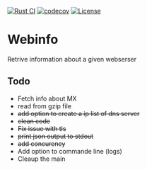 [![Rust CI](https://github.com/vgauthier/webinfo/actions/workflows/ci.yml/badge.svg)](https://github.com/vgauthier/webinfo/actions/workflows/ci.yml)
[![codecov](https://codecov.io/github/vgauthier/webinfo/graph/badge.svg?token=l1QTyO4xjx)](https://codecov.io/github/vgauthier/webinfo)
[![License](https://img.shields.io/badge/License-Apache_2.0-blue.svg)](https://opensource.org/licenses/Apache-2.0)

# Webinfo

Retrive information about a given webserser 

## Todo 
* Fetch info about MX
* read from gzip file
* ~~add option to create a ip list of dns server~~
* ~~clean code~~ 
* ~~Fix issue with tls~~
* ~~print json output to stdout~~
* ~~add concurency~~
* Add option to commande line (logs)
* Cleaup the main 